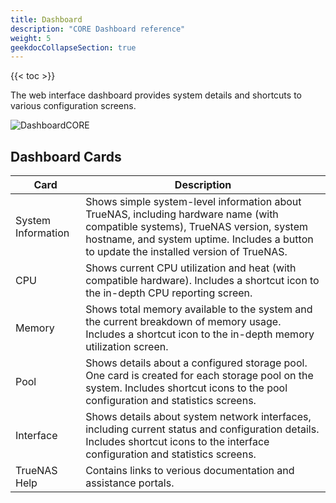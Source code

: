 ```yaml
---
title: Dashboard
description: "CORE Dashboard reference"
weight: 5
geekdocCollapseSection: true
---
```


{{< toc >}}

The web interface dashboard provides system details and shortcuts to various configuration screens.

![DashboardCORE](/images/CORE/12.0/DashboardCORE.png "TrueNAS CORE Dashboard")

## Dashboard Cards

| Card | Description |
|------|-------------|
| System Information | Shows simple system-level information about TrueNAS, including hardware name (with compatible systems), TrueNAS version, system hostname, and system uptime. Includes a button to update the installed version of TrueNAS. |
| CPU | Shows current CPU utilization and heat (with compatible hardware). Includes a shortcut icon to the in-depth CPU reporting screen. |
| Memory | Shows total memory available to the system and the current breakdown of memory usage. Includes a shortcut icon to the in-depth memory utilization screen. |
| Pool | Shows details about a configured storage pool. One card is created for each storage pool on the system. Includes shortcut icons to the pool configuration and statistics screens. |
| Interface | Shows details about system network interfaces, including current status and configuration details. Includes shortcut icons to the interface configuration and statistics screens. |
| TrueNAS Help | Contains links to verious documentation and assistance portals. |
